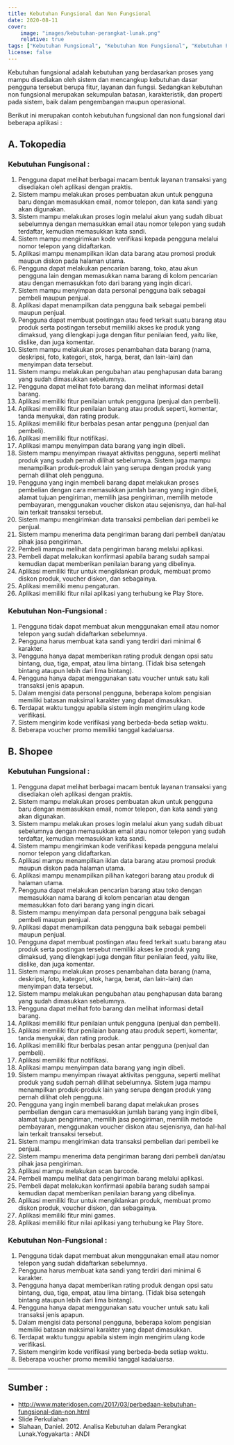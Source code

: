 ```yaml
---
title: Kebutuhan Fungsional dan Non Fungsional
date: 2020-08-11
cover:
    image: "images/kebutuhan-perangkat-lunak.png"
    relative: true
tags: ["Kebutuhan Fungsional", "Kebutuhan Non Fungsional", "Kebutuhan Perangkat Lunak"]
license: false
---
```


Kebutuhan fungsional adalah kebutuhan yang berdasarkan proses yang mampu disediakan oleh sistem dan mencangkup kebutuhan dasar pengguna tersebut berupa fitur, layanan dan fungsi. Sedangkan kebutuhan non fungsional merupakan sekumpulan batasan, karakteristik, dan properti pada sistem, baik dalam pengembangan maupun operasional.

Berikut ini merupakan contoh kebutuhan fungsional dan non fungsional dari beberapa aplikasi :

## A. Tokopedia

### Kebutuhan Fungisonal :
1. Pengguna dapat melihat berbagai macam bentuk layanan transaksi yang disediakan oleh aplikasi dengan praktis.
2. Sistem mampu melakukan proses pembuatan akun untuk pengguna baru dengan memasukkan email, nomor telepon, dan kata sandi yang akan digunakan.
3. Sistem mampu melakukan proses login melalui akun yang sudah dibuat sebelumnya dengan memasukkan email atau nomor telepon yang sudah terdaftar, kemudian memasukkan kata sandi.
4. Sistem mampu mengirimkan kode verifikasi kepada pengguna melalui nomor telepon yang didaftarkan.
5. Aplikasi mampu menampilkan iklan data barang atau promosi produk maupun diskon pada halaman utama.
6. Pengguna dapat melakukan pencarian barang, toko, atau akun pengguna lain dengan memasukkan nama barang di kolom pencarian atau dengan memasukkan foto dari barang yang ingin dicari.
7. Sistem mampu menyimpan data personal pengguna baik sebagai pembeli maupun penjual.
8. Aplikasi dapat menampilkan data pengguna baik sebagai pembeli maupun penjual.
9. Pengguna dapat membuat postingan atau feed terkait suatu barang atau produk serta postingan tersebut memiliki akses ke produk yang dimaksud, yang dilengkapi juga dengan fitur penilaian feed, yaitu like, dislike, dan juga komentar.
10. Sistem mampu melakukan proses penambahan data barang (nama, deskripsi, foto, kategori, stok, harga, berat, dan lain-lain) dan menyimpan data tersebut.
11. Sistem mampu melakukan pengubahan atau penghapusan data barang yang sudah dimasukkan sebelumnya.
12. Pengguna dapat melihat foto barang dan melihat informasi detail barang.
13. Aplikasi memiliki fitur penilaian untuk pengguna (penjual dan pembeli).
14. Aplikasi memiliki fitur penilaian barang atau produk seperti, komentar, tanda menyukai, dan rating produk.
15. Aplikasi memiliki fitur berbalas pesan antar pengguna (penjual dan pembeli).
16. Aplikasi memiliki fitur notifikasi.
17. Aplikasi mampu menyimpan data barang yang ingin dibeli.
18. Sistem mampu menyimpan riwayat aktivitas pengguna, seperti melihat produk yang sudah pernah dilihat sebelumnya. Sistem juga mampu menampilkan produk-produk lain yang serupa dengan produk yang pernah dilihat oleh pengguna.
19.  Pengguna yang ingin membeli barang dapat melakukan proses pembelian dengan cara memasukkan jumlah barang yang ingin dibeli, alamat tujuan pengiriman, memilih jasa pengiriman, memilih metode pembayaran, menggunakan voucher diskon atau sejenisnya, dan hal-hal lain terkait transaksi tersebut.
20. Sistem mampu mengirimkan data transaksi pembelian dari pembeli ke penjual.
21. Sistem mampu menerima data pengiriman barang dari pembeli dan/atau pihak jasa pengiriman.
22. Pembeli mampu melihat data pengiriman barang melalui aplikasi.
23. Pembeli dapat melakukan konfirmasi apabila barang sudah sampai kemudian dapat memberikan penilaian barang yang dibelinya.
24. Aplikasi memiliki fitur untuk mengiklankan produk, membuat promo diskon produk, voucher diskon, dan sebagainya.
25. Aplikasi memiliki menu pengaturan.
26. Aplikasi memiliki fitur nilai aplikasi yang terhubung ke Play Store.

### Kebutuhan Non-Fungsional :
  
1. Pengguna tidak dapat membuat akun menggunakan email atau nomor telepon yang sudah didaftarkan sebelumnya.
2. Pengguna harus membuat kata sandi yang terdiri dari minimal 6 karakter.
3. Pengguna hanya dapat memberikan rating produk dengan opsi satu bintang, dua, tiga, empat, atau lima bintang. (Tidak bisa setengah bintang ataupun lebih dari lima bintang).
4. Pengguna hanya dapat menggunakan satu voucher untuk satu kali transaksi jenis apapun.
5. Dalam mengisi data personal pengguna, beberapa kolom pengisian memiliki batasan maksimal karakter yang dapat dimasukkan.
6. Terdapat waktu tunggu apabila sistem ingin mengirim ulang kode verifikasi.
7. Sistem mengirim kode verifikasi yang berbeda-beda setiap waktu.
8. Beberapa voucher promo memiliki tanggal kadaluarsa.

## B. Shopee

### Kebutuhan Fungsional :
  
1. Pengguna dapat melihat berbagai macam bentuk layanan transaksi yang disediakan oleh aplikasi dengan praktis.
2. Sistem mampu melakukan proses pembuatan akun untuk pengguna baru dengan memasukkan email, nomor telepon, dan kata sandi yang akan digunakan.
3. Sistem mampu melakukan proses login melalui akun yang sudah dibuat sebelumnya dengan memasukkan email atau nomor telepon yang sudah terdaftar, kemudian memasukkan kata sandi.
4. Sistem mampu mengirimkan kode verifikasi kepada pengguna melalui nomor telepon yang didaftarkan.
5. Aplikasi mampu menampilkan iklan data barang atau promosi produk maupun diskon pada halaman utama.
6. Aplikasi mampu menampilkan pilihan kategori barang atau produk di halaman utama.
7. Pengguna dapat melakukan pencarian barang atau toko dengan memasukkan nama barang di kolom pencarian atau dengan memasukkan foto dari barang yang ingin dicari.
8. Sistem mampu menyimpan data personal pengguna baik sebagai pembeli maupun penjual.
9. Aplikasi dapat menampilkan data pengguna baik sebagai pembeli maupun penjual.
10. Pengguna dapat membuat postingan atau feed terkait suatu barang atau produk serta postingan tersebut memiliki akses ke produk yang dimaksud, yang dilengkapi juga dengan fitur penilaian feed, yaitu like, dislike, dan juga komentar.
11. Sistem mampu melakukan proses penambahan data barang (nama, deskripsi, foto, kategori, stok, harga, berat, dan lain-lain) dan menyimpan data tersebut.
12. Sistem mampu melakukan pengubahan atau penghapusan data barang yang sudah dimasukkan sebelumnya.
13. Pengguna dapat melihat foto barang dan melihat informasi detail barang.
14. Aplikasi memiliki fitur penilaian untuk pengguna (penjual dan pembeli).
15. Aplikasi memiliki fitur penilaian barang atau produk seperti, komentar, tanda menyukai, dan rating produk.
16. Aplikasi memiliki fitur berbalas pesan antar pengguna (penjual dan pembeli).
17. Aplikasi memiliki fitur notifikasi.
18. Aplikasi mampu menyimpan data barang yang ingin dibeli.
19. Sistem mampu menyimpan riwayat aktivitas pengguna, seperti melihat produk yang sudah pernah dilihat sebelumnya. Sistem juga mampu menampilkan produk-produk lain yang serupa dengan produk yang pernah dilihat oleh pengguna.
20. Pengguna yang ingin membeli barang dapat melakukan proses pembelian dengan cara memasukkan jumlah barang yang ingin dibeli, alamat tujuan pengiriman, memilih jasa pengiriman, memilih metode pembayaran, menggunakan voucher diskon atau sejenisnya, dan hal-hal lain terkait transaksi tersebut.
21. Sistem mampu mengirimkan data transaksi pembelian dari pembeli ke penjual.
22. Sistem mampu menerima data pengiriman barang dari pembeli dan/atau pihak jasa pengiriman.
23. Aplikasi mampu melakukan scan barcode.
24. Pembeli mampu melihat data pengiriman barang melalui aplikasi.
25. Pembeli dapat melakukan konfirmasi apabila barang sudah sampai kemudian dapat memberikan penilaian barang yang dibelinya.
26. Aplikasi memiliki fitur untuk mengiklankan produk, membuat promo diskon produk, voucher diskon, dan sebagainya.
27. Aplikasi memiliki fitur mini games.
28. Aplikasi memiliki fitur nilai aplikasi yang terhubung ke Play Store.

### Kebutuhan Non-Fungsional :

1. Pengguna tidak dapat membuat akun menggunakan email atau nomor telepon yang sudah didaftarkan sebelumnya.
2. Pengguna harus membuat kata sandi yang terdiri dari minimal 6 karakter.
3. Pengguna hanya dapat memberikan rating produk dengan opsi satu bintang, dua, tiga, empat, atau lima bintang. (Tidak bisa setengah bintang ataupun lebih dari lima bintang).
4. Pengguna hanya dapat menggunakan satu voucher untuk satu kali transaksi jenis apapun.
5. Dalam mengisi data personal pengguna, beberapa kolom pengisian memiliki batasan maksimal karakter yang dapat dimasukkan.
6. Terdapat waktu tunggu apabila sistem ingin mengirim ulang kode verifikasi.
7. Sistem mengirim kode verifikasi yang berbeda-beda setiap waktu.
8. Beberapa voucher promo memiliki tanggal kadaluarsa.

---

## Sumber :
- http://www.materidosen.com/2017/03/perbedaan-kebutuhan-fungsional-dan-non.html
- Slide Perkuliahan
- Siahaan, Daniel. 2012. Analisa Kebutuhan dalam Perangkat Lunak.Yogyakarta : ANDI